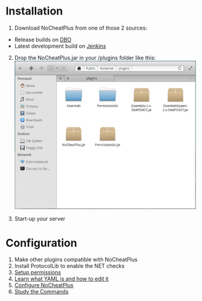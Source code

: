 # Installation
1. Download NoCheatPlus from one of those 2 sources:
 * Release builds on [DBO]
 * Latest development build on [Jenkins]

2. Drop the NoCheatPlus.jar in your /plugins folder like this:  ![Installation](Resources/Installation.gif)  

3. Start-up your server

# Configuration
1. Make other plugins compatible with NoCheatPlus
2. Install ProtocolLib to enable the NET checks
3. [Setup permissions](Permissions)
4. [Learn what YAML is and how to edit it](YAML)
5. [Configure NoCheatPlus](Configuration)
6. [Study the Commands](Commands)

[DBO]:http://dev.bukkit.org/bukkit-plugins/nocheatplus/files/
[Jenkins]:http://ci.md-5.net/job/NoCheatPlus/lastSuccessfulBuild/artifact/target/NoCheatPlus.jar
